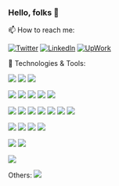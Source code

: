 ### Hello, folks 👋

📫 How to reach me:

[![Twitter][1.2]][1]
[![LinkedIn][2.2]][2]
[![UpWork][3.2]][3]
  
 
<!-- [![Karim's GitHub stats](https://github-readme-stats.vercel.app/api?username=karimGeh&show_icons=true&theme=dark)](https://github.com/karimGeh/github-readme-stats) -->



🔧 Technologies & Tools:

![](https://img.shields.io/badge/OS-Windows%20|%20Linux-informational?style=flat&logo=Linux&logoColor=white&color=0A66C2)
![](https://img.shields.io/badge/Editor-Visual%20Studio%20Code-informational?style=flat&logo=Visual%20Studio%20Code&logoColor=white&color=0A66C2)
![](https://img.shields.io/badge/Browser-Firefox-informational?style=flat&logo=Firefox&logoColor=white&color=0A66C2)

![](https://img.shields.io/badge/Code-TypeScript-informational?style=flat&logo=typescript&logoColor=white&color=3178C6)
![](https://img.shields.io/badge/Code-JavaScript-informational?style=flat&logo=javascript&logoColor=white&color=F7DF1E)
![](https://img.shields.io/badge/Code-Python-informational?style=flat&logo=python&logoColor=white&color=3776AB)
![](https://img.shields.io/badge/Code-PHP-informational?style=flat&logo=php&logoColor=white&color=777BB4)
![](https://img.shields.io/badge/Code-Node.js-informational?style=flat&logo=Node.js&logoColor=white&color=339933)

![](https://img.shields.io/badge/FW-React-informational?style=flat&logo=react&logoColor=white&color=61DAFB)
![](https://img.shields.io/badge/FW-Next.js-informational?style=flat&logo=next.js&logoColor=white&color=000000)
![](https://img.shields.io/badge/FW-Redux-informational?style=flat&logo=redux&logoColor=white&color=764ABC)
![](https://img.shields.io/badge/FW-Express-informational?style=flat&logo=Express&logoColor=white&color=000000)
![](https://img.shields.io/badge/FW-Firebase-informational?style=flat&logo=Firebase&logoColor=white&color=FFCA28)
![](https://img.shields.io/badge/FW-Handlebars-informational?style=flat&logo=Handlebars.js&logoColor=white&color=000000)
![](https://img.shields.io/badge/FW-Socket.io-informational?style=flat&logo=Socket.io&logoColor=white&color=010101)

![](https://img.shields.io/badge/DB-MongoDB-informational?style=flat&logo=MongoDB&logoColor=white&color=47A248)
![](https://img.shields.io/badge/DB-PostgreSQL-informational?style=flat&logo=PostgreSQL&logoColor=white&color=4169E1)
![](https://img.shields.io/badge/cloud-Digitalocean-informational?style=flat&logo=Digitalocean&logoColor=white&color=0080FF)
![](https://img.shields.io/badge/cloud-Heroku-informational?style=flat&logo=Heroku&logoColor=white&color=430098)

![](https://img.shields.io/badge/design-Photoshop-informational?style=flat&logo=Adobe%20Photoshop&logoColor=white&color=31A8FF)
![](https://img.shields.io/badge/design-Illustrator-informational?style=flat&logo=Adobe%20Illustrator&logoColor=white&color=FF9A00)

![](https://img.shields.io/badge/electronic-Arduino-informational?style=flat&logo=Arduino&logoColor=white&color=00979D)



Others:
![](https://img.shields.io/github/followers/karimGeh)

[1.2]: https://img.shields.io/badge/Twitter-@karimGeh?style=flat&logo=Twitter&logoColor=white&color=1D9BF0
[2.2]: https://img.shields.io/badge/LinkedIn-Karim%20G?style=flat&logo=LinkedIn&logoColor=white&color=0A66C2
[3.2]: https://img.shields.io/badge/UpWork-Karim%20G?style=flat&logo=Upwork&logoColor=white&color=14A800

[1]: https://twitter.com/karimGeh
[2]: https://www.linkedin.com/in/karim-gehad/
[3]: https://www.upwork.com/freelancers/~0139e8dbc9c723a93a
<!--
**karimGeh/karimGeh** is a ✨ _special_ ✨ repository because its `README.md` (this file) appears on your GitHub profile.

Here are some ideas to get you started:

- 🔭 I’m currently working on ...
- 🌱 I’m currently learning ...
- 👯 I’m looking to collaborate on ...
- 🤔 I’m looking for help with ...
- 💬 Ask me about ...
- 📫 How to reach me: ...
- 😄 Pronouns: ...
- ⚡ Fun fact: ...
-->
